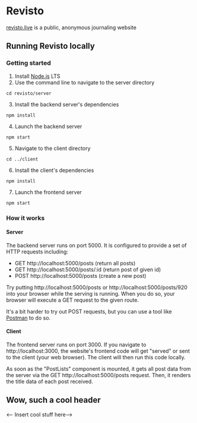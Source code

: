 # Revisto
[revisto.live](https://revisto.live) is a public, anonymous journaling website

## Running Revisto locally
### Getting started
1. Install [Node.js](https://nodejs.org/en/) LTS
2. Use the command line to navigate to the server directory 

`cd revisto/server`

3. Install the backend server's dependencies

`npm install`

4. Launch the backend server

`npm start`

5. Navigate to the client directory

`cd ../client`

6. Install the client's dependencies

`npm install`

7. Launch the frontend server

`npm start`
  

### How it works
#### Server
The backend server runs on port 5000. It is configured to provide a set of HTTP requests including:
 - GET http://localhost:5000/posts (return all posts)
 - GET http://localhost:5000/posts/:id (return post of given id)
 - POST http://localhost:5000/posts (create a new post)

Try putting http://localhost:5000/posts or http://localhost:5000/posts/920 into your browser while the serving is running. When you do so, your browser will execute a GET request to the given route. 

It's a bit harder to try out POST requests, but you can use a tool like [Postman](https://www.postman.com/) to do so. 

#### Client
The frontend server runs on port 3000. If you navigate to http://localhost:3000, the website's frontend code will get "served" or sent to the client (your web browser). The client will then run this code locally.

As soon as the "PostLists" component is mounted, it gets all post data from the server via the GET http://localhost:5000/posts request. Then, it renders the title data of each post received.

## Wow, such a cool header
<-- Insert cool stuff here-->
